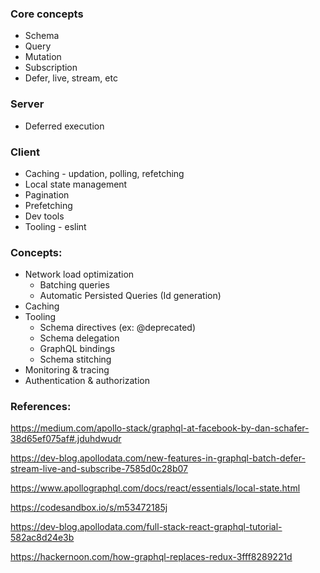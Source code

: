 ### Core concepts
- Schema
- Query
- Mutation
- Subscription
- Defer, live, stream, etc

### Server
- Deferred execution

### Client
- Caching - updation, polling, refetching
- Local state management
- Pagination
- Prefetching
- Dev tools
- Tooling - eslint

### Concepts:
- Network load optimization
  - Batching queries
  - Automatic Persisted Queries (Id generation)
- Caching
- Tooling
  - Schema directives (ex: @deprecated)
  - Schema delegation
  - GraphQL bindings
  - Schema stitching
- Monitoring & tracing
- Authentication & authorization

### References:
https://medium.com/apollo-stack/graphql-at-facebook-by-dan-schafer-38d65ef075af#.jduhdwudr

https://dev-blog.apollodata.com/new-features-in-graphql-batch-defer-stream-live-and-subscribe-7585d0c28b07

https://www.apollographql.com/docs/react/essentials/local-state.html

https://codesandbox.io/s/m53472185j

https://dev-blog.apollodata.com/full-stack-react-graphql-tutorial-582ac8d24e3b

https://hackernoon.com/how-graphql-replaces-redux-3fff8289221d